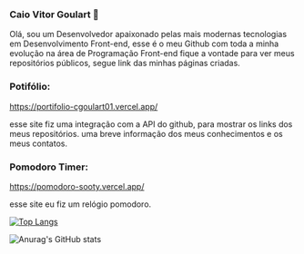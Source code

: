 ### Caio Vitor Goulart 👋
Olá, sou um Desenvolvedor apaixonado pelas mais modernas tecnologias em Desenvolvimento Front-end, esse é o meu Github com toda a minha evolução  na área de Programação Front-end fique a vontade para ver meus repositórios públicos, segue link das minhas páginas criadas.


### Potifólio:
https://portifolio-cgoulart01.vercel.app/

esse site fiz uma integração com a API do github, para mostrar os links dos meus repositórios. uma breve informação dos meus conhecimentos e os meus contatos.

### Pomodoro Timer:
https://pomodoro-sooty.vercel.app/

esse site eu fiz um relógio pomodoro.


[![Top Langs](https://github-readme-stats.vercel.app/api/top-langs/?username=cgoulart01&theme=midnight-purple&show_icons=true&layout=compact)](https://github.com/anuraghazra/github-readme-stats)








![Anurag's GitHub stats](https://github-readme-stats.vercel.app/api?username=cgoulart01&theme=midnight-purple&show_icons=true)
